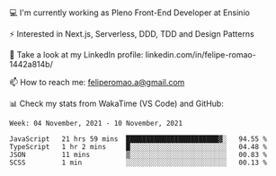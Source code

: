 💻 I'm currently working as Pleno Front-End Developer at Ensinio

⚡ Interested in Next.js, Serverless, DDD, TDD and Design Patterns

👥 Take a look at my LinkedIn profile: linkedin.com/in/felipe-romao-1442a814b/

📫 How to reach me: feliperomao.a@gmail.com

📊 Check my stats from WakaTime (VS Code) and GitHub:

<!--START_SECTION:waka-->
```text
Week: 04 November, 2021 - 10 November, 2021

JavaScript   21 hrs 59 mins  ███████████████████████▓░   94.55 % 
TypeScript   1 hr 2 mins     █░░░░░░░░░░░░░░░░░░░░░░░░   04.48 % 
JSON         11 mins         ▒░░░░░░░░░░░░░░░░░░░░░░░░   00.83 % 
SCSS         1 min           ░░░░░░░░░░░░░░░░░░░░░░░░░   00.13 % 
```
<!--END_SECTION:waka-->
